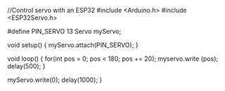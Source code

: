 //Control servo with an ESP32
#include <Arduino.h>
#include <ESP32Servo.h>

#define PIN_SERVO 13
Servo myServo;

void setup() {
    myServo.attach(PIN_SERVO);
}

void loop() {
  for(int pos = 0; pos < 180; pos += 20);
  myservo.write (pos);
delay(500);
}

myServo.write(0);
delay(1000);
}
